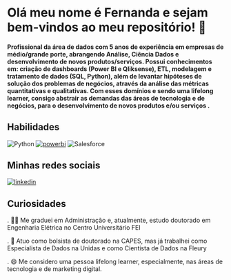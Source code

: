 # Olá meu nome é Fernanda e sejam bem-vindos ao meu repositório! 👋

#### Profissional da área de dados com 5 anos de experiência em empresas de médio/grande porte, abrangendo Análise, Ciência Dados e desenvolvimento de novos produtos/serviços. Possui conhecimentos em: criação de dashboards (Power BI e Qliksense), ETL, modelagem e tratamento de dados (SQL, Python), além de levantar hipóteses de solução dos problemas de negócios, através da análise das métricas quantitativas e qualitativas. Com esses domínios e sendo uma lifelong learner, consigo abstrair as demandas das áreas de tecnologia e de negócios, para o desenvolvimento de novos produtos e/ou serviços .

## Habilidades
![Python](https://img.shields.io/badge/Python-FFD43B?style=for-the-badge&logo=python&logoColor=blue) [<img src='https://img.shields.io/badge/PowerBI-F2C811?style=for-the-badge&logo=Power%20BI&logoColor=white' alt='powerbi' hright ='30'>](https://app.powerbi.com/view?r=eyJrIjoiMTkwZmFkZjgtNTliNS00ODQ3LWJiZjctMDQ5MjFiMzI4ZDg4IiwidCI6ImZkYzJlZjNkLWEzZDEtNDA1OC1hOTA4LTAxMWMxMTcxZTYxNiJ9) ![Salesforce](https://img.shields.io/badge/Salesforce-00A1E0?style=for-the-badge&logo=Salesforce&logoColor=white)

## Minhas redes sociais
[<img src='https://img.shields.io/badge/LinkedIn-0077B5?style=for-the-badge&logo=linkedin&logoColor=white' alt='linkedin' hright ='30'>](https://www.linkedin.com/in/fernandagoyo/) 
## Curiosidades
. 👩‍🎓 Me graduei em Administração e, atualmente, estudo doutorado em Engenharia Elétrica no Centro Universitário FEI

. 💼 Atuo como bolsista de doutorado na CAPES, mas já trabalhei como Especialista de Dados na Unidas e como Cientista de Dados na Fleury

. 😄 Me considero uma pessoa lifelong learner, especialmente, nas áreas de tecnologia e de marketing digital.
